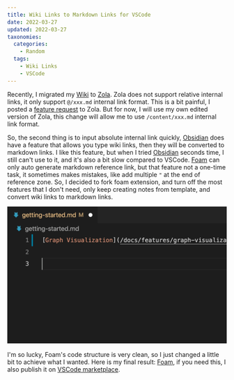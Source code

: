 ```yaml
---
title: Wiki Links to Markdown Links for VSCode
date: 2022-03-27
updated: 2022-03-27
taxonomies:
  categories:
    - Random
  tags:
    - Wiki Links
    - VSCode
---
```


Recently, I migrated my [Wiki](https://wiki.owenyoung.com) to
[Zola](https://www.getzola.org/). Zola does not support relative internal links,
it only support `@/xxx.md` internal link format. This is a bit painful, I posted
a
[feature request](https://zola.discourse.group/t/custom-content-dir-or-support-absolute-internal-link/1242/2)
to Zola. But for now, I will use my own edited version of Zola, this change will
allow me to use `/content/xxx.md` internal link format.

<!-- more -->

So, the second thing is to input absolute internal link quickly,
[Obsidian](https://obsidian.md/) does have a feature that allows you type wiki
links, then they will be converted to markdown links. I like this feature, but
when I tried [Obsidian](https://obsidian.md/) seconds time, I still can't use to
it, and it's also a bit slow compared to VSCode.
[Foam](https://github.com/foambubble/foam) can only auto generate markdown
reference link, but that feature not a one-time task, it sometimes makes
mistakes, like add multiple `"` at the end of reference zone. So, I decided to
fork foam extension, and turn off the most features that I don't need, only keep
creating notes from template, and convert wiki links to markdown links.

![Wiki Links to Markdown Links](./foam-lite.gif)

I'm so lucky, Foam's code structure is very clean, so I just changed a little
bit to achieve what I wanted. Here is my final result:
[Foam](https://github.com/theowenyoung/foam), if you need this, I also publish
it on
[VSCode marketplace](https://marketplace.visualstudio.com/items?itemName=theowenyoung.foam-lite-vscode).
